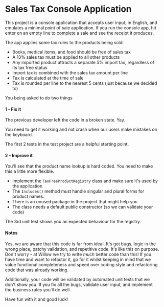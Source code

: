# Sales Tax Console Application

This project is a console application that accepts user input, in English, and emulates a minimal point of sale application. If you run the console app, hit enter on an empty line to complete a sale and see the receipt it produces.

The app applies some tax rules to the products being sold:
* Books, medical items, and food should be free of sales tax
* A 10% sales tax must be applied to all other products
* Any imported product attracts a separate 5% import tax, regardless of its tax free status
* Import tax is combined with the sales tax amount per line
* Tax is calculated at the time of sale
* Tax is rounded per line to the nearest 5 cents (just because we decided to)

You being asked to do two things

#### 1 - Fix it

The previous developer left the code in a broken state. Yay.

You need to get it working and not crash when our users make mistakes on the keyboard.

The first 2 tests in the test project are a helpful starting point.

#### 2 - Improve it

You'll see that the product name lookup is hard coded. You need to make this a little more flexible.

* Implement the `TaxFreeProductRegistry` class and make sure it's used by the application.
* The `Includes()` method must handle singular and plural forms for product names.
* There is an unused package in the project that might help you
* The class needs a default public constructor (so we can validate your code)

The 3rd unit test shows you an expected behaviour for the registry.

#### Notes

Yes, we are aware that this code is far from ideal. It's got bugs, logic in the wrong place, patchy validation, and repetitive code. It's like this on purpose. Don't worry - at Willow we try to write _much_ better code than this! If you have time and want to refactor it, go for it whilst keeping in mind that we value functional completeness and speed over coding style and refactoring code that was already working.

Additionally, your code will be validated by automated unit tests that we don't show you. If you fix all the bugs, validate user input, and implement the business rules you'll do well.

Have fun with it and good luck!